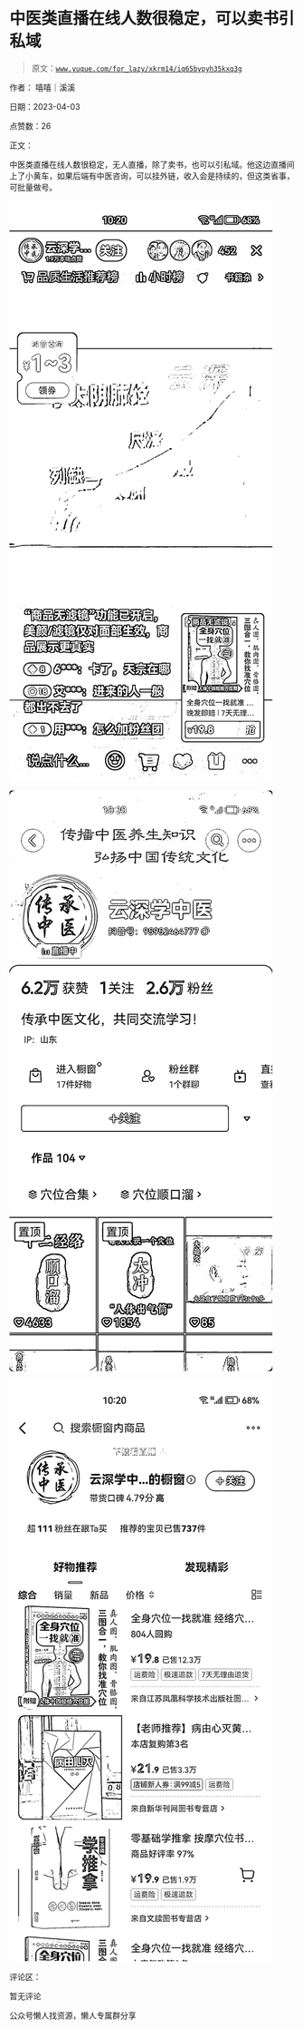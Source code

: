 # 中医类直播在线人数很稳定，可以卖书引私域

> 原文：[`www.yuque.com/for_lazy/xkrm14/iq65bypyh35kxq3g`](https://www.yuque.com/for_lazy/xkrm14/iq65bypyh35kxq3g)



作者： 嘻嘻｜溪溪



日期：2023-04-03



点赞数：26



正文：



中医类直播在线人数很稳定，无人直播，除了卖书，也可以引私域。他这边直播间上了小黄车，如果后端有中医咨询，可以挂外链，收入会是持续的，但这类省事，可批量做号。



![](img/885aa5d942474bf0342f4202c813b00d.png)



![](img/c1ae616f9b3157d1335763fd76650606.png)



![](img/2a46a8c92e91afe78abf0396e8268c29.png)



评论区：



暂无评论



公众号懒人找资源，懒人专属群分享

